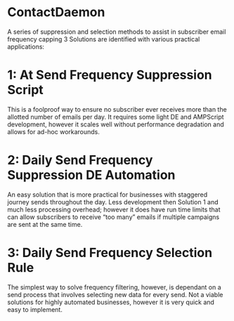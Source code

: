 # ContactDaemon
A series of suppression and selection methods to assist in subscriber email frequency capping
3 Solutions are identified with various practical applications:

# 1: At Send Frequency Suppression Script
This is a foolproof way to ensure no subscriber ever receives more than the allotted number of emails per day.
It requires some light DE and AMPScript development, however it scales well without performance degradation and allows for ad-hoc workarounds.


# 2: Daily Send Frequency Suppression DE Automation
An easy solution that is more practical for businesses with staggered journey sends throughout the day. Less development then Solution 1 and much less processing overhead; however it does have run time limits that can allow subscribers to receive “too many” emails if multiple campaigns are sent at the same time.


# 3: Daily Send Frequency Selection Rule
The simplest way to solve frequency filtering, however, is dependant on a send process that involves selecting new data for every send. Not a viable solutions for highly automated businesses, however it is very quick and easy to implement.
